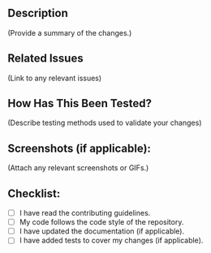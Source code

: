 ## Description
(Provide a summary of the changes.)

## Related Issues
(Link to any relevant issues)

## How Has This Been Tested?
(Describe testing methods used to validate your changes)

## Screenshots (if applicable):
(Attach any relevant screenshots or GIFs.)

## Checklist:
- [ ] I have read the contributing guidelines.
- [ ] My code follows the code style of the repository.
- [ ] I have updated the documentation (if applicable).
- [ ] I have added tests to cover my changes (if applicable).